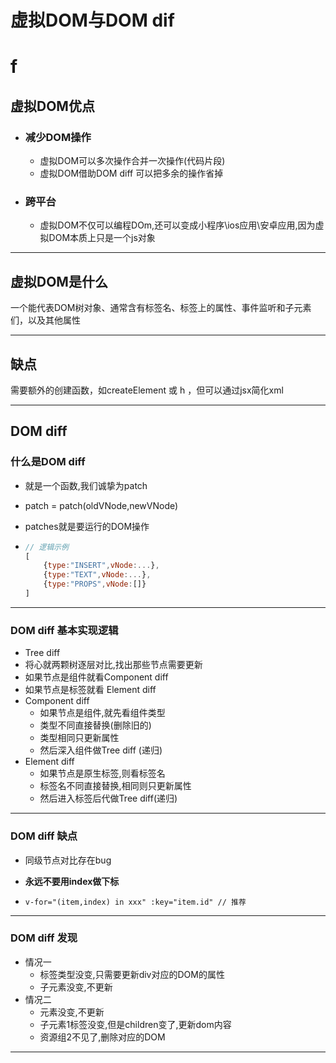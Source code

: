 # 虚拟DOM与DOM dif

# f

## 虚拟DOM优点

- ### 减少DOM操作

  - 虚拟DOM可以多次操作合并一次操作(代码片段)
  - 虚拟DOM借助DOM diff 可以把多余的操作省掉

- ### 跨平台

  - 虚拟DOM不仅可以编程DOm,还可以变成小程序\ios应用\安卓应用,因为虚拟DOM本质上只是一个js对象

---

## 虚拟DOM是什么

一个能代表DOM树对象、通常含有标签名、标签上的属性、事件监听和子元素们，以及其他属性

---

## 缺点

需要额外的创建函数，如createElement 或 h ，但可以通过jsx简化xml

---

## DOM diff

### 什么是DOM diff

- 就是一个函数,我们诚挚为patch

- patch = patch(oldVNode,newVNode)

- patches就是要运行的DOM操作

- ```javascript
  // 逻辑示例
  [
      {type:"INSERT",vNode:...},
      {type:"TEXT",vNode:...},
      {type:"PROPS",vNode:[]}
  ]
  ```

---

### DOM diff 基本实现逻辑

-  Tree diff
  - 将心就两颗树逐层对比,找出那些节点需要更新
  - 如果节点是组件就看Component diff
  - 如果节点是标签就看 Element diff
- Component diff
  - 如果节点是组件,就先看组件类型
  - 类型不同直接替换(删除旧的)
  - 类型相同只更新属性
  - 然后深入组件做Tree diff (递归)
- Element diff
  - 如果节点是原生标签,则看标签名
  - 标签名不同直接替换,相同则只更新属性
  - 然后进入标签后代做Tree diff(递归)

---

### DOM diff  缺点

- 同级节点对比存在bug

- **永远不要用index做下标**

- ```vue
  v-for="(item,index) in xxx" :key="item.id" // 推荐
  ```

---

### DOM diff  发现

- 情况一
  - 标签类型没变,只需要更新div对应的DOM的属性
  - 子元素没变,不更新
- 情况二
  - 元素没变,不更新
  - 子元素1标签没变,但是children变了,更新dom内容
  - 资源组2不见了,删除对应的DOM

---

### 









